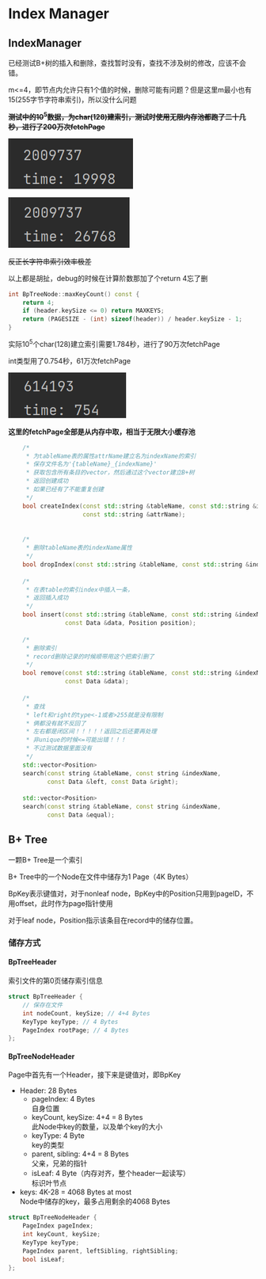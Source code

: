 # Index Manager

## IndexManager

已经测试B+树的插入和删除，查找暂时没有，查找不涉及树的修改，应该不会错。

m<=4，即节点内允许只有1个值的时候，删除可能有问题？但是这里m最小也有15(255字节字符串索引)，所以没什么问题

~~**测试中的$10^5$数据，为char(128)建索引，测试时使用无限内存池都跑了二十几秒，进行了200万次fetchPage**~~

![image-20210604182532301](mdpics/README/image-20210604182532301.png)

![image-20210604183659818](mdpics/README/image-20210604183659818.png)

~~反正长字符串索引效率极差~~

以上都是胡扯，debug的时候在计算阶数那加了个return 4忘了删

```cpp
int BpTreeNode::maxKeyCount() const {
    return 4;
    if (header.keySize <= 0) return MAXKEYS;
    return (PAGESIZE - (int) sizeof(header)) / header.keySize - 1;
}
```

实际$10^5$个char(128)建立索引需要1.784秒，进行了90万次fetchPage

int类型用了0.754秒，61万次fetchPage

![image-20210604184351517](mdpics/README/image-20210604184351517.png)

**这里的fetchPage全部是从内存中取，相当于无限大小缓存池**

```cpp
    /*
     * 为tableName表的属性attrName建立名为indexName的索引
     * 保存文件名为'{tableName}_{indexName}'
     * 获取包含所有条目的vector，然后通过这个vector建立B+树
     * 返回创建成功
     * 如果已经有了不能重复创建
     */
    bool createIndex(const std::string &tableName, const std::string &indexName,
                     const std::string &attrName);


    /*
     * 删除tableName表的indexName属性
     */
    bool dropIndex(const std::string &tableName, const std::string &indexName);

    /*
     * 在表table的索引index中插入一条，
     * 返回插入成功
     */
    bool insert(const std::string &tableName, const std::string &indexName,
                const Data &data, Position position);

    /*
     * 删除索引
     * record删除记录的时候顺带用这个把索引删了
     */
    bool remove(const std::string &tableName, const std::string &indexName,
                const Data &data);

    /*
     * 查找
     * left和right的type<-1或者>255就是没有限制
     * 俩都没有就不反回了
     * 左右都是闭区间！！！！！返回之后还要再处理
     * 非unique的时候<=可能出错！！！
     * 不过测试数据里面没有
     */
    std::vector<Position>
    search(const string &tableName, const string &indexName,
           const Data &left, const Data &right);

    std::vector<Position>
    search(const string &tableName, const string &indexName,
           const Data &equal);

```



## B+ Tree

一颗B+ Tree是一个索引

B+ Tree中的一个Node在文件中储存为1 Page（4K Bytes）

BpKey表示键值对，对于nonleaf node，BpKey中的Position只用到pageID，不用offset，此时作为page指针使用

对于leaf node，Position指示该条目在record中的储存位置。

### 储存方式

#### BpTreeHeader

索引文件的第0页储存索引信息

```cpp
struct BpTreeHeader {
    // 保存在文件
    int nodeCount, keySize; // 4+4 Bytes
    KeyType keyType; // 4 Bytes
    PageIndex rootPage; // 4 Bytes
};
```



#### BpTreeNodeHeader

Page中首先有一个Header，接下来是键值对，即BpKey

- Header: 28 Bytes
    - pageIndex: 4 Bytes  
      自身位置
    - keyCount, keySize: 4+4 = 8 Bytes  
      此Node中key的数量，以及单个key的大小
    - keyType: 4 Byte  
      key的类型
    - parent, sibling: 4+4 = 8 Bytes  
      父亲，兄弟的指针
    - isLeaf: 4 Byte（内存对齐，整个header一起读写）  
      标识叶节点
- keys: 4K-28 = 4068 Bytes at most  
  Node中储存的key，最多占用剩余的4068 Bytes

```cpp
struct BpTreeNodeHeader {
    PageIndex pageIndex;
    int keyCount, keySize;
    KeyType keyType;
    PageIndex parent, leftSibling, rightSibling;
    bool isLeaf;
};
```

